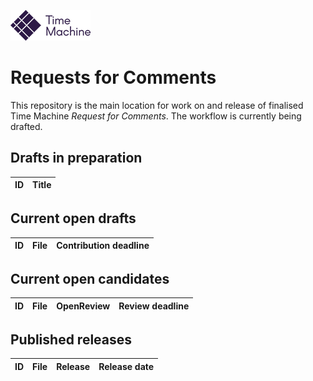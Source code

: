 [![TM Logo](tm_logo.png)](https://www.timemachine.eu)

# Requests for Comments

This repository is the main location for work on and release of finalised Time Machine *Request for Comments*. The workflow is currently being drafted.

## Drafts in preparation

| ID  | Title |
| --- | ----- |

## Current open drafts

| ID  | File | Contribution deadline |
| --- | ---- | --------------------- |

## Current open candidates

| ID  | File | OpenReview | Review deadline |
| --- | ---- | ---------- | --------------- |

## Published releases

| ID  | File | Release | Release date |
| --- | ---- | ------- | ------------ |
